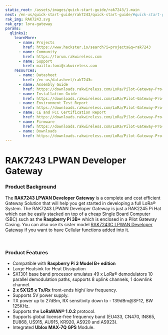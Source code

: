 ```yaml
---
static_root: /assets/images/quick-start-guide/rak7243/1.main
next: /en-us/quick-start-guide/rak7243/quick-start-guide/#quick-start-guide
rak_img: RAK7243.svg
rak_grp: lora-gateway
params:
  qlinks1:
    learnMore:
      - name: Projects
        href: https://www.hackster.io/search?i=projects&q=rak7243
      - name: Community
        href: https://forum.rakwireless.com
      - name: Support
        href: mailto:fomi@rakwireless.com
    resources:
      - name: Datasheet
        href: /en-us/datasheet/rak7243c
      - name: Assembly Guide
        href: https://downloads.rakwireless.com/LoRa/Pilot-Gateway-Pro-RAK7243/Application-Notes/Pilot_Gateway_Pro_RAK7243_without_LTE_Assembly_Guide.pdf
      - name: Installation Guide
        href: https://downloads.rakwireless.com/LoRa/Pilot-Gateway-Pro-RAK7243/Application-Notes/Pilot_Gateway_Pro_RAK7243_Installation_Guide_V1.0.pdf
      - name: Environment Test Report
        href: https://downloads.rakwireless.com/LoRa/Pilot-Gateway-Pro-RAK7243/Hardware-Specification/RAK7243_Environment_Test_Report.pdf
      - name: CE and FCC Certification Report
        href: https://downloads.rakwireless.com/LoRa/Pilot-Gateway-Pro-RAK7243/Certification-Report/
      - name: Firmware
        href: https://downloads.rakwireless.com/LoRa/Pilot-Gateway-Pro-RAK7243/Firmware/RAK7243_Latest_Firmware.zip
      - name: Downloads
        href: https://downloads.rakwireless.com/LoRa/Pilot-Gateway-Pro-RAK7243/
---
```


# RAK7243 LPWAN Developer Gateway

<rk-img
  :src="`${$frontmatter.static_root}/rak7243_overview.jpg`"
  width="75%"
  figure-number="1"
  caption="RAK7243 LPWAN Developer Gateway"
/>

### Product Background

The **RAK7243 LPWAN Developer Gateway** is a complete and cost efficient Gateway Solution that will help you get started in developing a full LoRa® System. The RAK7243 LPWAN Developer Gateway is just a RAK2245 Pi Hat which can be easily stacked on top of a cheap Single Board Computer (SBC) such as the **Raspberry Pi 3B+** which is enclosed in a Pilot Gateway Casing. You can also use its sister model [RAK7243C LPWAN Developer Gateway](https://store.rakwireless.com/products/rak7243c-pilot-gateway) if you want to have Cellular functions added into it.

<rk-btn
  src="quick-start-guide/#quick-start-guide"
  label="Set up Your RAK7243 LPWAN Developer Gateway"
/>

&nbsp;

<rk-quick-links :params="$page.frontmatter.params.qlinks1" />

### Product Features

- Compatible with **Raspberry Pi 3 Model B+ edition**
- Large Heatsink for Heat Dissipation
- SX1301 base band processor emulates 49 x LoRa® demodulators 10 parallel demodulation paths, supports 8 uplink channels, 1 downlink channel.
- **2 x SX125 x Tx/Rx** front-ends high/ low frequency.
- Supports 5V power supply.
- TX power up to 27dBm, RX sensitivity down to - 139dBm@SF12, BW 125KHz.
- Supports the **LoRaWAN® 1.0.2** protocol.
- Supports global license-free frequency band (EU433, CN470, IN865, EU868, US915, AU915, KR920, AS920 and AS923).
- Integrated **Ublox MAX-7Q GPS** Module.
